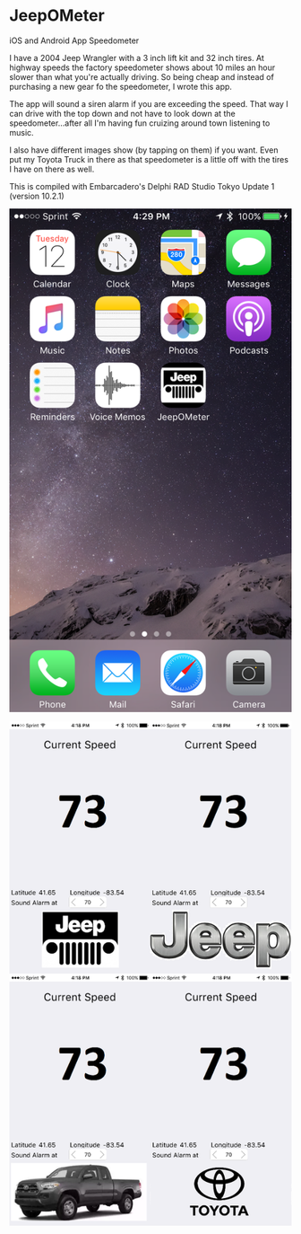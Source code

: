 # JeepOMeter
iOS and Android App Speedometer

I have a 2004 Jeep Wrangler with a 3 inch lift kit and 32 inch tires.  At highway speeds the factory speedometer shows about 10 miles an hour slower than what you're actually driving.  So being cheap and instead of purchasing a new gear fo the speedometer, I wrote this app.

The app will sound a siren alarm if you are exceeding the speed.  That way I can drive with the top down and not have to look down at the speedometer...after all I'm having fun cruizing around town listening to music.

I also have different images show (by tapping on them) if you want.  Even put my Toyota Truck in there as that speedometer is a little off with the tires I have on there as well.

This is compiled with Embarcadero's Delphi RAD Studio Tokyo Update 1 (version 10.2.1)

![Alt text](/JeepOMeter.png?raw=true "Jeep O Meter App")

![Alt text](/JeepApp.png?raw=true "Jeep O Meter Features")
